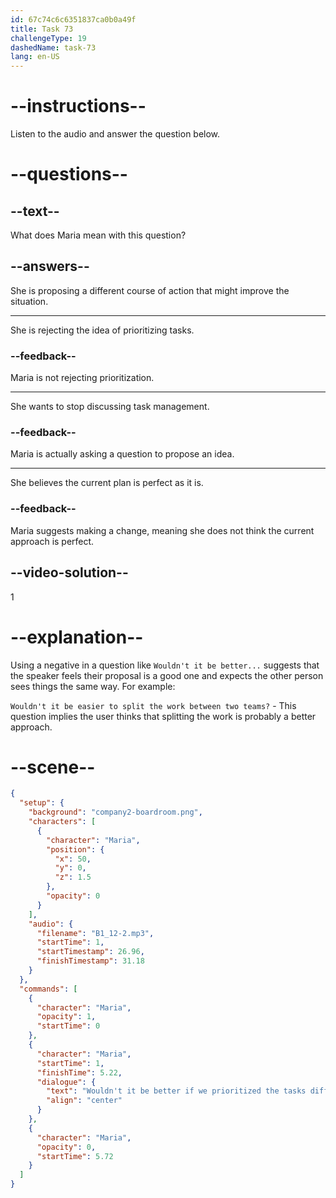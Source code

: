 ```yaml
---
id: 67c74c6c6351837ca0b0a49f
title: Task 73
challengeType: 19
dashedName: task-73
lang: en-US
---
```


<!-- (Audio) Maria: Wouldn't it be better if we prioritized the tasks differently to reduce stress? -->

# --instructions--

Listen to the audio and answer the question below.  

# --questions--

## --text--

What does Maria mean with this question?  

## --answers--

She is proposing a different course of action that might improve the situation.

---

She is rejecting the idea of prioritizing tasks.  

### --feedback--

Maria is not rejecting prioritization.

---

She wants to stop discussing task management.

### --feedback--

Maria is actually asking a question to propose an idea.  

---

She believes the current plan is perfect as it is.  

### --feedback--

Maria suggests making a change, meaning she does not think the current approach is perfect.

## --video-solution--

1  

# --explanation--

Using a negative in a question like `Wouldn't it be better...` suggests that the speaker feels their proposal is a good one and expects the other person sees things the same way. For example:

`Wouldn't it be easier to split the work between two teams?` - This question implies the user thinks that splitting the work is probably a better approach.

# --scene--

```json
{
  "setup": {
    "background": "company2-boardroom.png",
    "characters": [
      {
        "character": "Maria",
        "position": {
          "x": 50,
          "y": 0,
          "z": 1.5
        },
        "opacity": 0
      }
    ],
    "audio": {
      "filename": "B1_12-2.mp3",
      "startTime": 1,
      "startTimestamp": 26.96,
      "finishTimestamp": 31.18
    }
  },
  "commands": [
    {
      "character": "Maria",
      "opacity": 1,
      "startTime": 0
    },
    {
      "character": "Maria",
      "startTime": 1,
      "finishTime": 5.22,
      "dialogue": {
        "text": "Wouldn't it be better if we prioritized the tasks differently to reduce stress?",
        "align": "center"
      }
    },
    {
      "character": "Maria",
      "opacity": 0,
      "startTime": 5.72
    }
  ]
}
```
